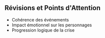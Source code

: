 ## Révisions et Points d'Attention
- Cohérence des événements
- Impact émotionnel sur les personnages
- Progression logique de la crise
